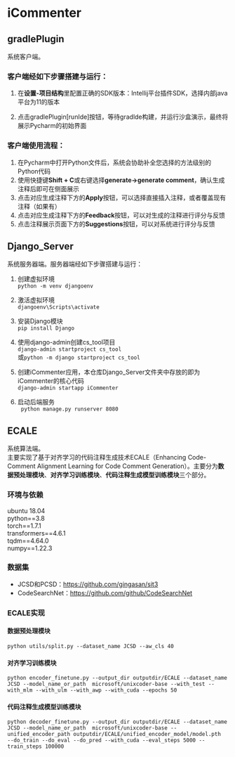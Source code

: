 # iCommenter

## gradlePlugin

系统客户端。

### 客户端经如下步骤搭建与运行：
1. 在**设置-项目结构**里配置正确的SDK版本：Intellij平台插件SDK，选择内部java平台为11的版本

2. 点击gradlePlugin[runIde]按钮，等待gradlde构建，并运行沙盒演示，最终将展示Pycharm的初始界面

### 客户端使用流程：
1. 在Pycharm中打开Python文件后，系统会协助补全您选择的方法级别的Python代码
2. 使用快捷键**Shift + C**或右键选择**generate->generate comment**，确认生成注释后即可在侧面展示
3. 点击对应生成注释下方的**Apply**按钮，可以选择直接插入注释，或者覆盖现有注释（如果有）
4. 点击对应生成注释下方的**Feedback**按钮，可以对生成的注释进行评分与反馈
5. 点击注释展示页面下方的**Suggestions**按钮，可以对系统进行评分与反馈

## Django_Server

系统服务器端。服务器端经如下步骤搭建与运行：
1. 创建虚拟环境<br>
`python -m venv djangoenv`

2. 激活虚拟环境<br>
`djangoenv\Scripts\activate`

3. 安装Django模块<br>
`pip install Django`

4. 使用django-admin创建cs_tool项目<br>
`django-admin startproject cs_tool`<br>
或`python -m django startproject cs_tool`

5. 创建iCommenter应用，本仓库Django_Server文件夹中存放的即为iCommenter的核心代码<br>
`django-admin startapp iCommenter`

6. 启动后端服务<br>
` python manage.py runserver 8080`

## ECALE

系统算法端。
<br>
主要实现了基于对齐学习的代码注释生成技术ECALE（Enhancing Code-Comment Alignment Learning for Code Comment Generation）。主要分为**数据预处理模块**、**对齐学习训练模块**、**代码注释生成模型训练模块**三个部分。

### 环境与依赖
ubuntu 18.04<br>
python==3.8<br>
torch==1.7.1<br>
transformers==4.6.1<br>
tqdm==4.64.0<br>
numpy==1.22.3

### 数据集
- JCSD和PCSD：https://github.com/gingasan/sit3
- CodeSearchNet：https://github.com/github/CodeSearchNet

### ECALE实现
#### 数据预处理模块
`python utils/split.py --dataset_name JCSD --aw_cls 40`

#### 对齐学习训练模块
`python encoder_finetune.py --output_dir outputdir/ECALE --dataset_name JCSD --model_name_or_path  microsoft/unixcoder-base --with_test --with_mlm --with_ulm --with_awp --with_cuda --epochs 50`

#### 代码注释生成模型训练模块
`python decoder_finetune.py --output_dir outputdir/ECALE --dataset_name JCSD --model_name_or_path  microsoft/unixcoder-base --unified_encoder_path outputdir/ECALE/unified_encoder_model/model.pth  --do_train --do_eval --do_pred --with_cuda --eval_steps 5000 --train_steps 100000`